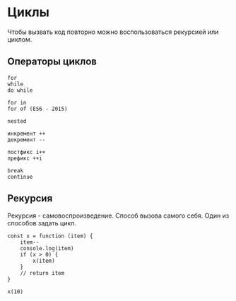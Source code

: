 # Циклы

Чтобы вызвать код повторно можно воспользоваться рекурсией или циклом.

## Операторы циклов

    for
    while
    do while

    for in
    for of (ES6 - 2015)

    nested

    инкремент ++
    декремент --

    постфикс i++
    префикс ++i

    break
    continue

## Рекурсия
Рекурсия - самовоспроизведение. Способ вызова самого себя. Один из способов задать цикл.

    const x = function (item) {
        item--
        console.log(item)
        if (x > 0) {
            x(item)
        }
        // return item
    }

    x(10)
